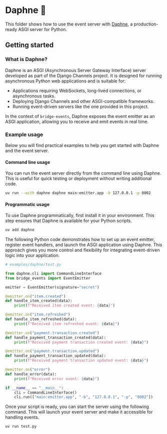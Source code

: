 # Daphne 🐍

This folder shows how to use the event server with [Daphne](https://github.com/django/daphne), a production-ready ASGI server for Python.

## Getting started

### What is Daphne?

Daphne is an ASGI (Asynchronous Server Gateway Interface) server developed as part of the Django Channels project. It is designed for running asynchronous Python web applications and is suitable for:

- Applications requiring WebSockets, long-lived connections, or asynchronous tasks.
- Deploying Django Channels and other ASGI-compatible frameworks.
- Running event-driven servers like the one provided in this project.

In the context of `bridge-events`, Daphne exposes the event emitter as an ASGI application, allowing you to receive and emit events in real time.

### Example usage

Below you will find practical examples to help you get started with Daphne and the event server.

#### Command line usage

You can run the event server directly from the command line using Daphne. This is useful for quick testing or deployment without writing additional code.

```bash
uv run --with daphne daphne main:emitter.app -b 127.0.0.1 -p 8002
```

#### Programmatic usage

To use Daphne programmatically, first install it in your environment. This step ensures that Daphne is available for your Python scripts.

```bash
uv add daphne
```

The following Python code demonstrates how to set up an event emitter, register event handlers, and launch the ASGI application using Daphne. This approach gives you more control and flexibility for integrating event-driven logic into your application.

```python
# examples/daphne/test.py

from daphne.cli import CommandLineInterface
from bridge_events import EventEmitter

emitter = EventEmitter(signature="secret")

@emitter.on("item.created")
def handle_item_created(data):
    print(f"Received item created event: {data}")

@emitter.on("item.refreshed")
def handle_item_refreshed(data):
    print(f"Received item refreshed event: {data}")

@emitter.on("payment.transaction.created")
def handle_payment_transaction_created(data):
    print(f"Received payment transaction created event: {data}")

@emitter.on("payment.transaction.updated")
def handle_payment_transaction_updated(data):
    print(f"Received payment transaction updated event: {data}")

@emitter.on("error")
def handle_error(data):
    print(f"Received error event: {data}")

if __name__ == "__main__":
    cli = CommandLineInterface()
    cli.run(["main:emitter.app", "-b", "127.0.0.1", "-p", "8002"])
```

Once your script is ready, you can start the server using the following command. This will launch your event server and make it accessible for handling events.

```bash
uv run test.py
```
